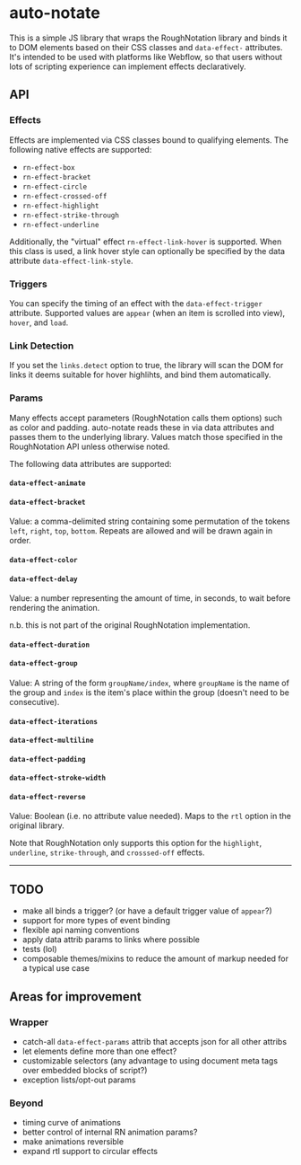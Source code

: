 # auto-notate

This is a simple JS library that wraps the RoughNotation library and binds it to DOM elements based on their CSS classes and `data-effect-` attributes. It's intended to be used with platforms like Webflow, so that users without lots of scripting experience can implement effects declaratively.

## API

### Effects

Effects are implemented via CSS classes bound to qualifying elements. The following native effects are supported:

- `rn-effect-box`
- `rn-effect-bracket`
- `rn-effect-circle`
- `rn-effect-crossed-off`
- `rn-effect-highlight`
- `rn-effect-strike-through`
- `rn-effect-underline`

Additionally, the "virtual" effect `rn-effect-link-hover` is supported. When this class is used, a link hover style can optionally be specified by the data attribute `data-effect-link-style`.

### Triggers

You can specify the timing of an effect with the `data-effect-trigger` attribute. Supported values are `appear` (when an item is scrolled into view), `hover`, and `load`.

### Link Detection

If you set the `links.detect` option to true, the library will scan the DOM for links it deems suitable for hover highlihts, and bind them automatically.

### Params

Many effects accept parameters (RoughNotation calls them options) such as color and padding. auto-notate reads these in via data attributes and passes them to the underlying library. Values match those specified in the RoughNotation API unless otherwise noted.

The following data attributes are supported:

#### `data-effect-animate`
#### `data-effect-bracket`

Value: a comma-delimited string containing some permutation of the tokens `left`, `right`, `top`, `bottom`. Repeats are allowed and will be drawn again in order.

#### `data-effect-color`
#### `data-effect-delay`

Value: a number representing the amount of time, in seconds, to wait before rendering the animation.

n.b. this is not part of the original RoughNotation implementation.

#### `data-effect-duration`
#### `data-effect-group`

Value: A string of the form `groupName/index`, where `groupName` is the name of the group and `index` is the item's place within the group (doesn't need to be consecutive).

#### `data-effect-iterations`
#### `data-effect-multiline`
#### `data-effect-padding`
#### `data-effect-stroke-width`
#### `data-effect-reverse`

Value: Boolean (i.e. no attribute value needed). Maps to the `rtl` option in the original library.

Note that RoughNotation only supports this option for the `highlight`, `underline`, `strike-through`, and `crosssed-off` effects.

---

## TODO

- make all binds a trigger? (or have a default trigger value of `appear`?)
- support for more types of event binding
- flexible api naming conventions
- apply data attrib params to links where possible
- tests (lol)
- composable themes/mixins to reduce the amount of markup needed for a typical use case

## Areas for improvement

### Wrapper

- catch-all `data-effect-params` attrib that accepts json for all other attribs
- let elements define more than one effect?
- customizable selectors (any advantage to using document meta tags over embedded blocks of script?)
- exception lists/opt-out params

### Beyond

- timing curve of animations
- better control of internal RN animation params?
- make animations reversible
- expand rtl support to circular effects
